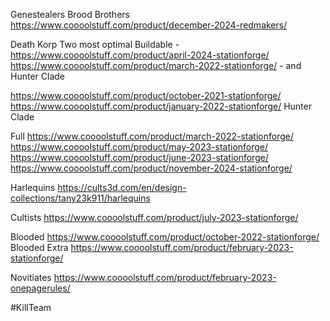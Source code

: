 Genestealers
Brood Brothers https://www.coooolstuff.com/product/december-2024-redmakers/

Death Korp
Two most optimal
	Buildable - https://www.coooolstuff.com/product/april-2024-stationforge/
	https://www.coooolstuff.com/product/march-2022-stationforge/ - and Hunter Clade

https://www.coooolstuff.com/product/october-2021-stationforge/
https://www.coooolstuff.com/product/january-2022-stationforge/
Hunter Clade

Full https://www.coooolstuff.com/product/march-2022-stationforge/
https://www.coooolstuff.com/product/may-2023-stationforge/
https://www.coooolstuff.com/product/june-2023-stationforge/
https://www.coooolstuff.com/product/november-2024-stationforge/

Harlequins
https://cults3d.com/en/design-collections/tany23k911/harlequins

Cultists
https://www.coooolstuff.com/product/july-2023-stationforge/

Blooded
https://www.coooolstuff.com/product/october-2022-stationforge/
Blooded Extra https://www.coooolstuff.com/product/february-2023-stationforge/

Novitiates
https://www.coooolstuff.com/product/february-2023-onepagerules/

#KillTeam 

